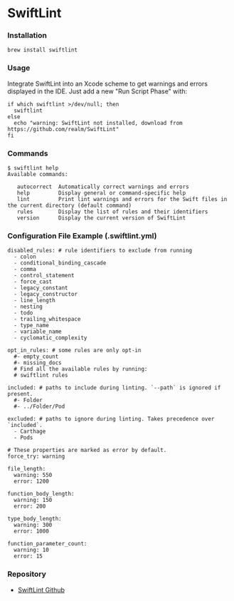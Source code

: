 # SwiftLint

### Installation

```
brew install swiftlint
```

### Usage
Integrate SwiftLint into an Xcode scheme to get warnings and errors displayed in the IDE. Just add a new "Run Script Phase" with:

```
if which swiftlint >/dev/null; then
  swiftlint
else
  echo "warning: SwiftLint not installed, download from https://github.com/realm/SwiftLint"
fi
```

### Commands

```
$ swiftlint help
Available commands:

   autocorrect  Automatically correct warnings and errors
   help         Display general or command-specific help
   lint         Print lint warnings and errors for the Swift files in the current directory (default command)
   rules        Display the list of rules and their identifiers
   version      Display the current version of SwiftLint

```
### Configuration File Example (.swiftlint.yml)

```
disabled_rules: # rule identifiers to exclude from running
  - colon
  - conditional_binding_cascade
  - comma
  - control_statement
  - force_cast
  - legacy_constant
  - legacy_constructor
  - line_length
  - nesting
  - todo
  - trailing_whitespace
  - type_name
  - variable_name
  - cyclomatic_complexity

opt_in_rules: # some rules are only opt-in
  #- empty_count
  #- missing_docs
  # Find all the available rules by running:
  # swiftlint rules

included: # paths to include during linting. `--path` is ignored if present.
  #- Folder
  #- ../Folder/Pod

excluded: # paths to ignore during linting. Takes precedence over `included`.
  - Carthage
  - Pods

# These properties are marked as error by default.
force_try: warning

file_length:
  warning: 550
  error: 1200
  
function_body_length:
  warning: 150
  error: 200
  
type_body_length:
  warning: 300
  error: 1000
  
function_parameter_count:
  warning: 10
  error: 15
```

### Repository
* [SwiftLint Github](https://github.com/realm/SwiftLint) 




